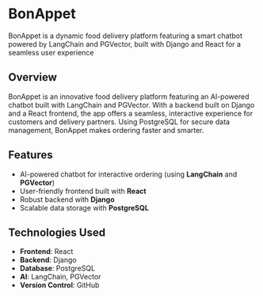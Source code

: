 # BonAppet
BonAppet is a dynamic food delivery platform featuring a smart chatbot powered by LangChain and PGVector, built with Django and React for a seamless user experience

## Overview
BonAppet is an innovative food delivery platform featuring an AI-powered chatbot built with LangChain and PGVector. With a backend built on Django and a React frontend, the app offers a seamless, interactive experience for customers and delivery partners. Using PostgreSQL for secure data management, BonAppet makes ordering faster and smarter.

## Features
- AI-powered chatbot for interactive ordering (using **LangChain** and **PGVector**)
- User-friendly frontend built with **React**
- Robust backend with **Django**
- Scalable data storage with **PostgreSQL**

## Technologies Used
- **Frontend**: React
- **Backend**: Django
- **Database**: PostgreSQL
- **AI**: LangChain, PGVector
- **Version Control**: GitHub
